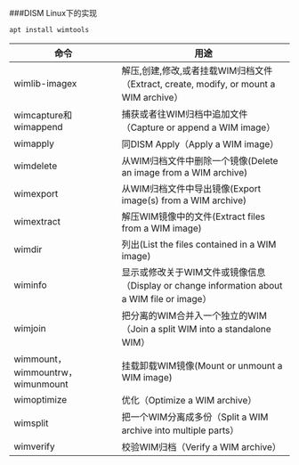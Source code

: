 ###DISM Linux下的实现
```bash
apt install wimtools
```

|            命令                  |             用途                                                                        |
|--------------------------------|------------------------------------------------------------------------------------------|
|wimlib-imagex                    |解压,创建,修改,或者挂载WIM归档文件（Extract, create, modify, or mount a WIM archive）          |
|wimcapture和wimappend             |捕获或者往WIM归档中追加文件（Capture or append a WIM image）                                  |              
|wimapply                         |同DISM Apply（Apply a WIM image）                                                          |
|wimdelete                        |从WIM归档文件中删除一个镜像(Delete an image from a WIM archive)                               |
|wimexport                         |从WIM归档文件中导出镜像(Export image(s) from a WIM archive)                                 |
|wimextract                        |解压WIM镜像中的文件(Extract files from a WIM image)                                        |
|wimdir                            |列出(List the files contained in a WIM image)                                            |
|wiminfo                           |显示或修改关于WIM文件或镜像信息（Display or change information about a WIM file or image）    |
|wimjoin                           |把分离的WIM合并入一个独立的WIM（Join a split WIM into a standalone WIM）                     |
|wimmount，wimmountrw，wimunmount   | 挂载卸载WIM镜像(Mount or unmount a WIM image)                                             |
|wimoptimize                       | 优化（Optimize a WIM archive）                                                           |
|wimsplit                          |把一个WIM分离成多份（Split a WIM archive into multiple parts）                              |
|wimverify                         |校验WIM归档（Verify a WIM archive）                                                       |

